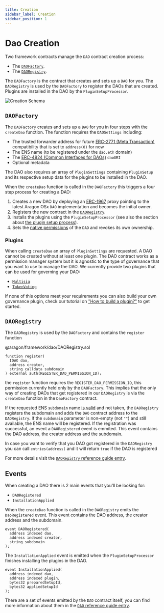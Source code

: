 ```yaml
---
title: Creation
sidebar_label: Creation
sidebar_position: 1
---
```


# Dao Creation

Two framework contracts manage the `DAO` contract creation process:

- The [`DAOFactory`](docs/osx/reference-guide/framework/dao/DAOFactory).
- The [`DAORegistry`](docs/osx/reference-guide/framework/dao/DAORegistry).

The `DAOFactory` is the contract that creates and sets up a `DAO` for you. The `DAORegistry` is used by the `DAOFactory` to register the DAOs that are created. Plugins are installed in the DAO by the `PluginSetupProcessor`.

![Creation Schema](/img/advanced/dao/aragon-osx-dao-creation.drawio.svg)

## `DAOFactory`

The `DAOFactory` creates and sets up a `DAO` for you in four steps with the `createDao` function. The function requires the `DAOSettings` including:

- The trusted forwarder address for future [ERC-2771 (Meta Transaction)](https://eips.ethereum.org/EIPS/eip-2771) compatibility that is set to `address(0)` for now
- The ENS name (to be registered under the `dao.eth` domain)
- The [ERC-4824 (Common Interfaces for DAOs)](https://eips.ethereum.org/EIPS/eip-4824) `daoURI`
- Optional metadata

The DAO also requires an array of `PluginSettings` containing `PluginSetup` and its respective setup data for the plugins to be installed in the DAO.

When the `createDao` function is called in the `DAOFactory` this triggers a four step process for creating a DAO:

1. Creates a new DAO by deploying an [ERC-1967](https://eips.ethereum.org/EIPS/eip-1967) proxy pointing to the latest Aragon OSx `DAO` implementation and becomes the initial owner.
2. Registers the new contract in the [`DAORegistry`](docs/osx/how-it-works/framework/dao-creation/#daoregistry).
3. Installs the plugins using the `PluginSetupProcessor` (see also the section about [the plugin setup process](docs/osx/how-it-works/framework/plugin-management/plugin-setup/)).
4. Sets the [native permissions](docs/osx/how-it-works/core/permissions/#permissions-native-to-the-dao-contract) of the `DAO` and revokes its own ownership.

### Plugins

When calling `createDao` an array of `PluginSettings` are requested. A DAO cannot be created without at least one plugin. The DAO contract works as a permission manager system but it is agnostic to the type of governance that you want to use to manage the DAO. We currently provide two plugins that can be used for governing your DAO:

- [`Multisig`](https://link-to-more-info/)
- [`TokenVoting`](https://link-to-more-info/)

If none of this options meet your requirements you can also build your own governance plugin, check our tutorial on ["How to build a plugin?"](https://www.notion.so/Docs-9b7b0c1fdf894cdeb6413dcd255a8896?pvs=21) to get started.

## `DAORegistry`

The `DAORegistry` is used by the `DAOFactory` and contains the `register` function

@aragon/framework/dao/DAORegistry.sol

```solidity
function register(
  IDAO dao,
  address creator,
  string calldata subdomain
) external auth(REGISTER_DAO_PERMISSION_ID);

```

the `register` function requires the `REGISTER_DAO_PERMISSION_ID`, this permission currently held only by the `DAOFactory`. This implies that the only way of creating DAOs that get registered in our `DAORegistry` is via the `createDao` function in the `DaoFactory` contract.

If the requested ENS `subdomain` name [is valid](docs/osx/how-it-works/framework/ens-names) and not taken, the `DAORegistry` registers the subdomain and adds the `DAO` contract address to the `DAORegistry`.
If the `subdomain` parameter is non-empty (not `""`) and still available, the ENS name will be registered. If the registration was successful, an event a `DAORegistered` event is emmited. This event contains the DAO address, the creator address and the subdomain.

In case you want to verify that you DAO got registered in the `DAORegistry` you can call `entries(address)` and it will return `true` if the DAO is registered

For more details visit the [`DAORegistry` reference guide entry](docs/osx/reference-guide/framework/dao/DAORegistry).

## Events

When creating a DAO there is 2 main events that you'll be looking for:

- `DAORegistered`
- `InstallationApplied`

When the `createDao` function is called in the `DAORegistry` emits the `DaoRegistered` event. This event contains the DAO address, the creator address and the subdomain.

```solidity
event DAORegistered(
  address indexed dao,
  address indexed creator,
  string subdomain
);
```

The `InstallationApplied` event is emitted when the `PluginSetupProcessor` finishes installing the plugins in the DAO.

```solidity
event InstallationApplied(
  address indexed dao,
  address indexed plugin,
  bytes32 preparedSetupId,
  bytes32 appliedSetupId
);
```

There are a set of events emitted by the `DAO` contract itself, you can find more information about them in the [`DAO` reference guide entry](docs/osx/reference-guide/framework/dao/DAO).
